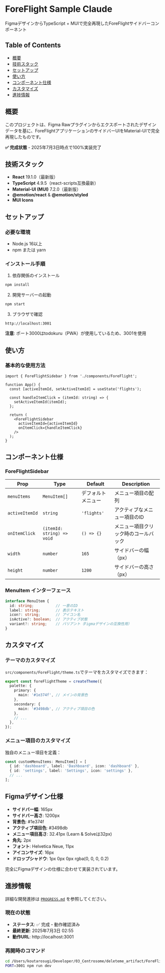 # ForeFlight Sample Claude

FigmaデザインからTypeScript + MUIで完全再現したForeFlightサイドバーコンポーネント

## Table of Contents
- [概要](#概要)
- [技術スタック](#技術スタック)
- [セットアップ](#セットアップ)
- [使い方](#使い方)
- [コンポーネント仕様](#コンポーネント仕様)
- [カスタマイズ](#カスタマイズ)
- [進捗情報](#進捗情報)

## 概要

このプロジェクトは、Figma Rawプラグインからエクスポートされたデザインデータを基に、ForeFlightアプリケーションのサイドバーUIをMaterial-UIで完全再現したものです。

**✅ 完成状態** - 2025年7月3日時点で100%実装完了

## 技術スタック

- **React** 19.1.0（最新版）
- **TypeScript** 4.9.5（react-scripts互換最新）
- **Material-UI (MUI)** 7.2.0（最新版）
- **@emotion/react** & **@emotion/styled**
- **MUI Icons**

## セットアップ

### 必要な環境
- Node.js 16以上
- npm または yarn

### インストール手順

1. 依存関係のインストール
```bash
npm install
```

2. 開発サーバーの起動
```bash
npm start
```

3. ブラウザで確認
```
http://localhost:3001
```

**注意**: ポート3000はtodokuru（PWA）が使用しているため、3001を使用

## 使い方

### 基本的な使用方法

```tsx
import { ForeFlightSidebar } from './components/ForeFlight';

function App() {
  const [activeItemId, setActiveItemId] = useState('flights');

  const handleItemClick = (itemId: string) => {
    setActiveItemId(itemId);
  };

  return (
    <ForeFlightSidebar
      activeItemId={activeItemId}
      onItemClick={handleItemClick}
    />
  );
}
```

## コンポーネント仕様

### ForeFlightSidebar

| Prop | Type | Default | Description |
|------|------|---------|-------------|
| `menuItems` | `MenuItem[]` | デフォルトメニュー | メニュー項目の配列 |
| `activeItemId` | `string` | `'flights'` | アクティブなメニュー項目のID |
| `onItemClick` | `(itemId: string) => void` | `() => {}` | メニュー項目クリック時のコールバック |
| `width` | `number` | `165` | サイドバーの幅（px） |
| `height` | `number` | `1200` | サイドバーの高さ（px） |

### MenuItem インターフェース

```typescript
interface MenuItem {
  id: string;          // 一意のID
  label: string;       // 表示テキスト
  icon?: string;       // アイコン名
  isActive?: boolean;  // アクティブ状態
  variant?: string;    // バリアント（Figmaデザインの互換性用）
}
```

## カスタマイズ

### テーマのカスタマイズ

`src/components/ForeFlight/theme.ts`でテーマをカスタマイズできます：

```typescript
export const foreFlightTheme = createTheme({
  palette: {
    primary: {
      main: '#1e374f', // メインの背景色
    },
    secondary: {
      main: '#3498db', // アクティブ項目の色
    },
    // ...
  },
});
```

### メニュー項目のカスタマイズ

独自のメニュー項目を定義：

```typescript
const customMenuItems: MenuItem[] = [
  { id: 'dashboard', label: 'Dashboard', icon: 'dashboard' },
  { id: 'settings', label: 'Settings', icon: 'settings' },
  // ...
];
```

## Figmaデザイン仕様

- **サイドバー幅**: 165px
- **サイドバー高さ**: 1200px  
- **背景色**: #1e374f
- **アクティブ項目色**: #3498db
- **メニュー項目高さ**: 32.41px (Learn & Solveは32px)
- **角丸**: 2px
- **フォント**: Helvetica Neue, 11px
- **アイコンサイズ**: 16px
- **ドロップシャドウ**: 1px 0px 0px rgba(0, 0, 0, 0.2)

完全にFigmaデザインの仕様に合わせて実装されています。

## 進捗情報

詳細な開発進捗は [`PROGRESS.md`](./PROGRESS.md) を参照してください。

### 現在の状態
- **ステータス**: ✅ 完成・動作確認済み
- **最終更新**: 2025年7月3日 02:55
- **動作URL**: http://localhost:3001

### 再開時のコマンド
```bash
cd /Users/koutarosugi/Developer/03_Centrosome/deleteme_artifact/ForeFlight_Sample_Claude
PORT=3001 npm run dev
```